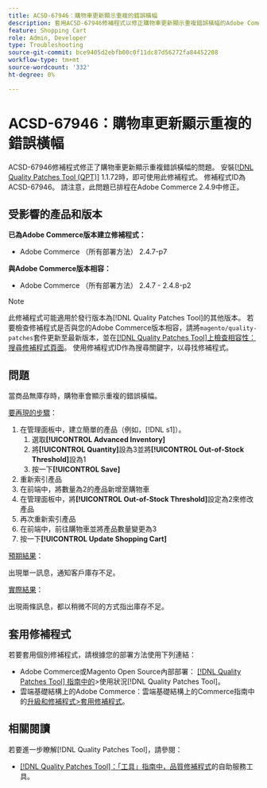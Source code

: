 ```yaml
---
title: ACSD-67946：購物車更新顯示重複的錯誤橫幅
description: 套用ACSD-67946修補程式以修正購物車更新顯示重複錯誤橫幅的Adobe Commerce問題。
feature: Shopping Cart
role: Admin, Developer
type: Troubleshooting
source-git-commit: bce9405d2ebfb00c0f11dc87d56272fa84452208
workflow-type: tm+mt
source-wordcount: '332'
ht-degree: 0%

---
```


# ACSD-67946：購物車更新顯示重複的錯誤橫幅

ACSD-67946修補程式修正了購物車更新顯示重複錯誤橫幅的問題。 安裝[[!DNL Quality Patches Tool (QPT)]](/help/tools/quality-patches-tool/quality-patches-tool-to-self-serve-quality-patches.md) 1.1.72時，即可使用此修補程式。 修補程式ID為ACSD-67946。 請注意，此問題已排程在Adobe Commerce 2.4.9中修正。

## 受影響的產品和版本

**已為Adobe Commerce版本建立修補程式：**

* Adobe Commerce （所有部署方法） 2.4.7-p7

**與Adobe Commerce版本相容：**

* Adobe Commerce （所有部署方法） 2.4.7 - 2.4.8-p2

>[!NOTE]
>
>此修補程式可能適用於發行版本為[!DNL Quality Patches Tool]的其他版本。 若要檢查修補程式是否與您的Adobe Commerce版本相容，請將`magento/quality-patches`套件更新至最新版本，並在[[!DNL Quality Patches Tool]上檢查相容性：搜尋修補程式頁面](https://experienceleague.adobe.com/tools/commerce-quality-patches/index.html?lang=zh-Hant)。 使用修補程式ID作為搜尋關鍵字，以尋找修補程式。

## 問題

當商品無庫存時，購物車會顯示重複的錯誤橫幅。

<u>要再現的步驟</u>：

1. 在管理面板中，建立簡單的產品（例如，[!DNL s1]）。
   1. 選取&#x200B;**[!UICONTROL Advanced Inventory]**
   1. 將&#x200B;**[!UICONTROL Quantity]**&#x200B;設為3並將&#x200B;**[!UICONTROL Out-of-Stock Threshold]**&#x200B;設為1
   1. 按一下&#x200B;**[!UICONTROL Save]**
1. 重新索引產品
1. 在前端中，將數量為2的產品新增至購物車
1. 在管理面板中，將&#x200B;**[!UICONTROL Out-of-Stock Threshold]**&#x200B;設定為2來修改產品
1. 再次重新索引產品
1. 在前端中，前往購物車並將產品數量變更為3
1. 按一下&#x200B;**[!UICONTROL Update Shopping Cart]**


<u>預期結果</u>：

出現單一訊息，通知客戶庫存不足。

<u>實際結果</u>：

出現兩條訊息，都以稍微不同的方式指出庫存不足。

## 套用修補程式

若要套用個別修補程式，請根據您的部署方法使用下列連結：

* Adobe Commerce或Magento Open Source內部部署： [[!DNL Quality Patches Tool] 指南中的](/help/tools/quality-patches-tool/usage.md)>使用狀況[!DNL Quality Patches Tool]。
* 雲端基礎結構上的Adobe Commerce：雲端基礎結構上的Commerce指南中的[升級和修補程式>套用修補程式](https://experienceleague.adobe.com/docs/commerce-cloud-service/user-guide/develop/upgrade/apply-patches.html?lang=zh-Hant)。

## 相關閱讀

若要進一步瞭解[!DNL Quality Patches Tool]，請參閱：

* [[!DNL Quality Patches Tool]：「工具」指南中，品質修補程式](/help/tools/quality-patches-tool/quality-patches-tool-to-self-serve-quality-patches.md)的自助服務工具。
